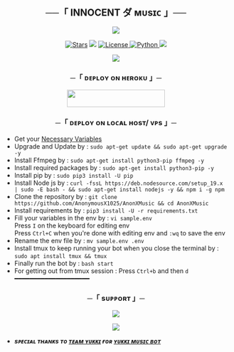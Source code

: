 <h2 align="center">
    ──「 INNOCENT ダ ᴍᴜsɪᴄ 」──
</h2>

<p align="center">
  <img src="https://envs.sh/5iR.jpg">
</p>

<p align="center">
<a href="https://github.com/INNOCENTBOY2926/BassMusicBot/stargazers"><img src="https://img.shields.io/github/stars/INNOCENTBOY2926/BassMusicBot?color=black&logo=github&logoColor=black&style=for-the-badge" alt="Stars" /></a>
<a href="https://github.com/INNOCENTBOY2926/BassMusicBot/network/members"> <img src="https://img.shields.io/github/forks/INNOCENTBOY2926/BassMusicBot?color=black&logo=github&logoColor=black&style=for-the-badge" /></a>
<a href="https://github.com/INNOCENTBOY2926/BassMusicBot/blob/master/LICENSE"> <img src="https://img.shields.io/badge/License-MIT-blueviolet?style=for-the-badge" alt="License" /> </a>
<a href="https://www.python.org/"> <img src="https://img.shields.io/badge/Written%20in-Python-orange?style=for-the-badge&logo=python" alt="Python" /> </a>
<a href="https://github.com/INNOCENTBOY2926/BassMusicBot/commits/INNOCENTBOY2926"> <img src="https://img.shields.io/github/last-commit/INNOCENTBOY2926/BassMusicBot?color=blue&logo=github&logoColor=green&style=for-the-badge" /></a>
</p>

<p align="center">
  <img src="https://envs.sh/5iU.jpg">
</p>

<h3 align="center">
    ─「 ᴅᴇᴩʟᴏʏ ᴏɴ ʜᴇʀᴏᴋᴜ 」─
</h3>

<p align="center"><a href="https://dashboard.heroku.com/new?template=https://github.com/INNOCENTBOY2926/BassMusicBot"> <img src="https://img.shields.io/badge/Deploy%20On%20Heroku-black?style=for-the-badge&logo=heroku" width="220" height="38.45"/></a></p>

<h3 align="center">
    ─「 ᴅᴇᴩʟᴏʏ ᴏɴ ʟᴏᴄᴀʟ ʜᴏsᴛ/ ᴠᴘs 」─
</h3>

- Get your [Necessary Variables](https://github.com/INNOCENTBOY2926/BassMusicBot/blob/master/sample.env)
- Upgrade and Update by :
`sudo apt-get update && sudo apt-get upgrade -y`
- Install Ffmpeg by :
`sudo apt-get install python3-pip ffmpeg -y`
- Install required packages by :
`sudo apt-get install python3-pip -y`
- Install pip by :
`sudo pip3 install -U pip`
- Install Node js by :
`curl -fssL https://deb.nodesource.com/setup_19.x | sudo -E bash - && sudo apt-get install nodejs -y && npm i -g npm`
- Clone the repository by :
`git clone https://github.com/AnonymousX1025/AnonXMusic && cd AnonXMusic`
- Install requirements by :
`pip3 install -U -r requirements.txt`
- Fill your variables in the env by :
`vi sample.env`<br>
Press `I` on the keyboard for editing env<br>
Press `Ctrl+C` when you're done with editing env and `:wq` to save the env<br>
- Rename the env file by :
`mv sample.env .env`
- Install tmux to keep running your bot when you close the terminal by :
`sudo apt install tmux && tmux`
- Finally run the bot by :
`bash start`
- For getting out from tmux session : Press `Ctrl+b` and then `d`<br>
━━━━━━━━━━━━━━━━━━━━

<h3 align="center">
    ─「 sᴜᴩᴩᴏʀᴛ 」─
</h3>

<p align="center">
<a href="https://telegram.me/its_innocent_boy_2926"><img src="https://img.shields.io/badge/-Owner-blue.svg?style=for-the-badge&logo=Telegram"></a>
</p>

<p align="center">
<a href="https://telegram.me/its_innocent_boy_2926"><img src="https://img.shields.io/badge/-Owner-blue.svg?style=for-the-badge&logo=Telegram"></a>
</p>

- <b> _sᴩᴇᴄɪᴀʟ ᴛʜᴀɴᴋs ᴛᴏ [ᴛᴇᴀᴍ ʏᴜᴋᴋɪ](https://github.com/INNOCENTBOY2926) ғᴏʀ [ʏᴜᴋᴋɪ ᴍᴜsɪᴄ ʙᴏᴛ](https://github.com/INNOCENTBOY2926/BassMusicBot)_ </b>

